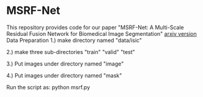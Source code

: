 # MSRF-Net
This repository provides code for our paper "MSRF-Net: A Multi-Scale Residual Fusion Network for Biomedical Image Segmentation" [arxiv version](https://arxiv.org/abs/2105.07451)  
Data Preparation
1.) make directory named "data/isic"

2.) make three sub-directories "train" "valid" "test"

3.) Put images under directory named "image"

4.) Put images under directory named "mask"


Run the script as:
python msrf.py
